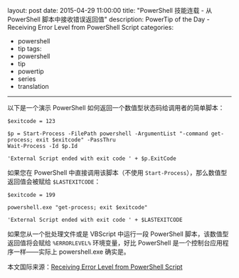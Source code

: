 layout: post
date: 2015-04-29 11:00:00
title: "PowerShell 技能连载 - 从 PowerShell 脚本中接收错误返回值"
description: PowerTip of the Day - Receiving Error Level from PowerShell Script
categories:
- powershell
- tip
tags:
- powershell
- tip
- powertip
- series
- translation
---
以下是一个演示 PowerShell 如何返回一个数值型状态码给调用者的简单脚本：

    $exitcode = 123
    
    $p = Start-Process -FilePath powershell -ArgumentList "-command get-process; exit $exitcode" -PassThru
    Wait-Process -Id $p.Id
    
    'External Script ended with exit code ' + $p.ExitCode

如果您在 PowerShell 中直接调用该脚本（不使用 `Start-Process`），那么数值型返回值会被赋给 `$LASTEXITCODE`：

    $exitcode = 199
    
    powershell.exe "get-process; exit $exitcode"
    
    'External Script ended with exit code ' + $LASTEXITCODE 

如果您从一个批处理文件或是 VBScript 中运行一段 PowerShell 脚本，该数值型返回值将会赋给 `%ERRORLEVEL%` 环境变量，好比 PowerShell 是一个控制台应用程序一样——实际上 powershell.exe 确实是。

<!--more-->
本文国际来源：[Receiving Error Level from PowerShell Script](http://community.idera.com/powershell/powertips/b/tips/posts/receiving-error-level-from-powershell-script)
